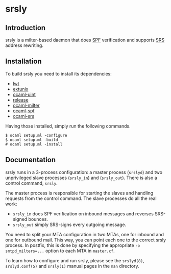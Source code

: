 # srsly

## Introduction

srsly is a milter-based daemon that does [SPF](http://www.openspf.org/)
verification and supports [SRS](http://www.openspf.org/SRS) address rewriting.

## Installation

To build srsly you need to install its dependencies:

* [lwt](http://ocsigen.org/lwt/)
* [extunix](http://extunix.forge.ocamlcore.org/)
* [ocaml-uint](https://github.com/andrenth/ocaml-uint)
* [release](https://github.com/andrenth/release)
* [ocaml-milter](https://github.com/andrenth/ocaml-milter)
* [ocaml-spf](https://github.com/andrenth/ocaml-spf)
* [ocaml-srs](https://github.com/andrenth/ocaml-srs)

Having those installed, simply run the following commands.

    $ ocaml setup.ml -configure
    $ ocaml setup.ml -build
    # ocaml setup.ml -install

## Documentation

srsly runs in a 3-process configuration: a master process (`srslyd`) and two
unprivileged slave processes (`srsly_in`) and (`srsly_out`). There is also a
control command, `srsly`.

The master process is responsible for starting the slaves and handling requests
from the control command. The slave processes do all the real work:

* `srsly_in` does SPF verification on inbound messages and reverses SRS-signed
  bounces.
* `srsly_out` simply SRS-signs every outgoing message.

You need to split your MTA configuration in two MTAs, one for inbound and one
for outbound mail. This way, you can point each one to the correct srsly
process. In postfix, this is done by specifying the appropriate
`-o smtpd_milters=...` option to each MTA in `master.cf`.

To learn how to configure and run srsly, please see the `srslyd(8)`,
`srslyd.conf(5)` and `srsly(1)` manual pages in the `man` directory.
